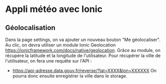 # Appli météo avec Ionic

## Géolocalisation

Dans la page settings, on va ajouter un nouveau bouton "Me géolocaliser".
Au clic, on devra utiliser un module Ionic Geolocation https://ionicframework.com/docs/native/geolocation.
Grâce au module, on récupére la latitude et la longitude de l'utilisateur.
Pour récupérer la ville de l'utilisateur, on fera une requête sur l'API :
- https://api-adresse.data.gouv.fr/reverse/?lat=XXXX&lon=XXXXXX
On pourra donc ensuite enregistrer la ville dans le storage.
